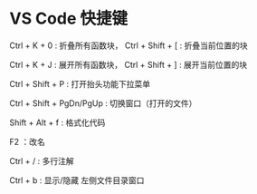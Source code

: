 # VS Code 快捷键

Ctrl + K + 0 : 折叠所有函数块， Ctrl + Shift + \[  : 折叠当前位置的块

Ctrl + K + J : 展开所有函数块，  Ctrl + Shift + ] : 展开当前位置的块

Ctrl + Shift + P  : 打开抬头功能下拉菜单

Ctrl + Shift + PgDn/PgUp : 切换窗口（打开的文件）

Shift + Alt + f : 格式化代码

F2 ：改名

Ctrl + / : 多行注解

Ctrl + b : 显示/隐藏 左侧文件目录窗口


